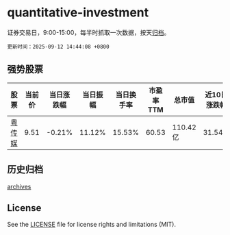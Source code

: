 # quantitative-investment

证券交易日，9:00-15:00，每半时抓取一次数据，按天[归档](archives)。

`更新时间：2025-09-12 14:44:08 +0800`

## 强势股票

|股票|当前价|当日涨跌幅|当日振幅|当日换手率|市盈率TTM|总市值|近10日涨跌幅|
|----|----|----|----|----|----|----|----|
|[粤传媒](https://xueqiu.com/S/SZ002181)|9.51|-0.21%|11.12%|15.53%|60.53|110.42亿|31.54%|

## 历史归档

[archives](archives)

## License

See the [LICENSE](LICENSE) file for license rights and limitations (MIT).